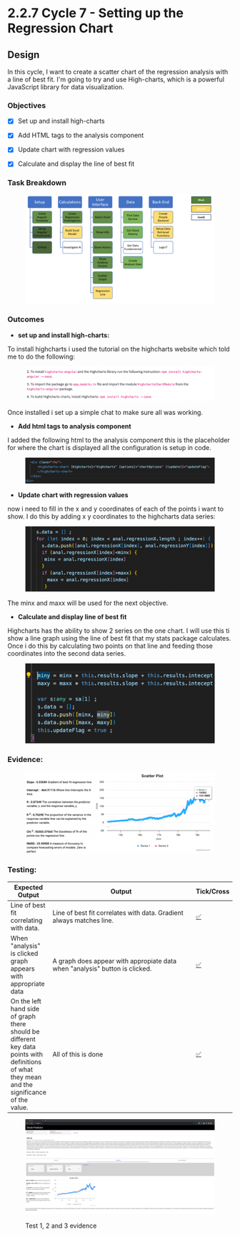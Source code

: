 # 2.2.7 Cycle 7 - Setting up the Regression Chart

## Design

In this cycle, I want to create a scatter chart of the regression analysis with a line of best fit. I'm going to try and use High-charts, which is a powerful JavaScript library for data visualization.&#x20;

### Objectives

* [x] Set up and install high-charts
* [x] Add HTML tags to the analysis component
* [x] Update chart with regression values
* [x] Calculate and display the line of best fit





### Task Breakdown

<figure><img src="../.gitbook/assets/image (99).png" alt=""><figcaption></figcaption></figure>

### Outcomes

* **set up and install high-charts:**

To install highcharts i used the tutorial on the highcharts website which told me to do the following:&#x20;

<figure><img src="../.gitbook/assets/image (1) (1) (1) (1) (1) (1) (1) (1) (1).png" alt=""><figcaption></figcaption></figure>

Once installed i set up a simple chat to make sure all was working.

* **Add html tags to analysis component**

I added the following html to the analysis component this is the placeholder for where the chart is displayed all the configuration is setup in code.

<figure><img src="../.gitbook/assets/image (2) (1) (1) (1) (1) (1) (1).png" alt=""><figcaption></figcaption></figure>

* **Update chart with regression values**

now i need to fill in the x and y coordinates of each of the points i want to show. I do this by adding x y coordinates to the highcharts data series:

<figure><img src="../.gitbook/assets/image (3) (1) (1) (1).png" alt=""><figcaption></figcaption></figure>

The minx and maxx will be used for the next objective.



* **Calculate and display line of best fit**

Highcharts has the ability to show 2 series on the one chart. I will use this ti show a line graph using the line of best fit that my stats package calculates. Once i do this by calculating two points on that line and feeding those coordinates into the second data series.

<figure><img src="../.gitbook/assets/image (1) (1) (1) (1) (1) (1) (1) (1).png" alt=""><figcaption></figcaption></figure>

### Evidence:&#x20;

<figure><img src="../.gitbook/assets/image (24).png" alt=""><figcaption></figcaption></figure>





### Testing:



<table><thead><tr><th>Expected Output</th><th width="313">Output</th><th>Tick/Cross</th></tr></thead><tbody><tr><td>Line of best fit correlating with data.</td><td>Line of best fit correlates with data. Gradient always matches line.</td><td><a href="https://fsymbols.com/signs/tick/">✅</a></td></tr><tr><td>When  "analysis" is clicked graph appears with appropriate data</td><td>A graph does appear with appropiate data when "analysis" button is clicked.</td><td><a href="https://fsymbols.com/signs/tick/">✅</a></td></tr><tr><td>On the left hand side of graph there should be different key data points with definitions of what they mean and the significance of the value.</td><td>All of this is done</td><td><a href="https://fsymbols.com/signs/tick/">✅</a></td></tr></tbody></table>

<figure><img src="../.gitbook/assets/image (3).png" alt=""><figcaption><p>Test 1, 2 and 3 evidence</p></figcaption></figure>

